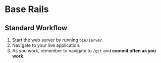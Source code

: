 # Base Rails

## Standard Workflow

 1. Start the web server by running `bin/server`.
 2. Navigate to your live application.
 3. As you work, remember to navigate to `/git` and **commit often as you work.**
